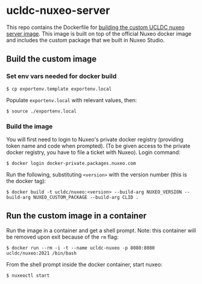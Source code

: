 # ucldc-nuxeo-server

This repo contains the Dockerfile for [building the custom UCLDC nuxeo server image](https://doc.nuxeo.com/nxdoc/build-a-custom-docker-image/). This image is built on top of the official Nuxeo docker image and includes the custom package that we built in Nuxeo Studio.

## Build the custom image

### Set env vars needed for docker build

`$ cp exportenv.template exportenv.local`

Populate `exportenv.local` with relevant values, then:

`$ source ./exportenv.local`

### Build the image

You will first need to login to Nuxeo's private docker registry (providing token name and code when prompted). (To be given access to the private docker registry, you have to file a ticket with Nuxeo). Login command:

`$ docker login docker-private.packages.nuxeo.com`

Run the following, substituting `<version>` with the version number (this is the docker tag):

`$ docker build -t ucldc/nuxeo:<version> --build-arg NUXEO_VERSION --build-arg NUXEO_CUSTOM_PACKAGE --build-arg CLID .`


## Run the custom image in a container

Run the image in a container and get a shell prompt. Note: this container will be removed upon exit because of the `rm` flag:

`$ docker run --rm -i -t --name ucldc-nuxeo -p 8080:8080 ucldc/nuxeo:2021 /bin/bash`

From the shell prompt inside the docker container, start nuxeo:

`$ nuxeoctl start`
